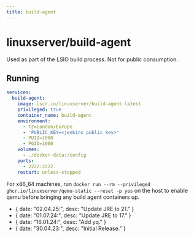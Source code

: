```yaml
---
title: build-agent
---
```

<!-- DO NOT EDIT THIS FILE MANUALLY -->
<!-- Please read https://github.com/linuxserver/docker-build-agent/blob/main/.github/CONTRIBUTING.md -->
# linuxserver/build-agent

Used as part of the LSIO build process. Not for public consumption.

## Running

```yml
services:
  build-agent:
    image: lscr.io/linuxserver/build-agent:latest
    privileged: true
    container_name: build-agent
    environment:
      - TZ=London/Europe
      - 'PUBLIC_KEY=<jenkins public key>'
      - PUID=1000
      - PGID=1000
    volumes:
      - ./docker-data:/config
    ports:
      - 2222:2222
    restart: unless-stopped
```

For x86_64 machines, run `docker run --rm --privileged ghcr.io/linuxserver/qemu-static --reset -p yes` on the host to enable qemu before bringing any build agent containers up.

- { date: "02.04.25:", desc: "Update JRE to 21." }
- { date: "01.07.24:", desc: "Update JRE to 17." }
- { date: "16.01.24:", desc: "Add yq." }
- { date: "30.04.23:", desc: "Initial Release." }
